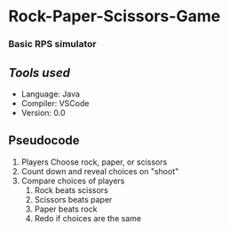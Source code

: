 # Rock-Paper-Scissors-Game

### Basic RPS simulator

## *Tools used*
- Language: Java
- Compiler: VSCode
- Version: 0.0


## Pseudocode
1. Players Choose rock, paper, or scissors
2. Count down and reveal choices on "shoot"
3. Compare choices of players
    1. Rock beats scissors
    2. Scissors beats paper
    3. Paper beats rock
    4. Redo if choices are the same
